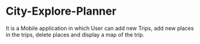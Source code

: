 # City-Explore-Planner

It is a Mobile application in which User can add new Trips, add new places in the trips, delete places and display a map of the trip.

